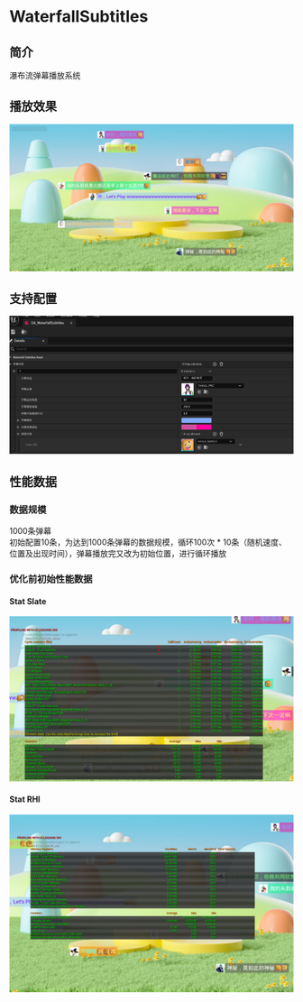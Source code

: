 # WaterfallSubtitles
## 简介
瀑布流弹幕播放系统
## 播放效果
![alt text](Play.png)

## 支持配置
![alt text](Config.png)

## 性能数据

### 数据规模
1000条弹幕<br>
初始配置10条，为达到1000条弹幕的数据规模，循环100次 * 10条（随机速度、位置及出现时间），弹幕播放完又改为初始位置，进行循环播放

### 优化前初始性能数据

#### Stat Slate
![alt text](InitStatSlate.png)

#### Stat RHI
![alt text](InitStatRHI.png)
